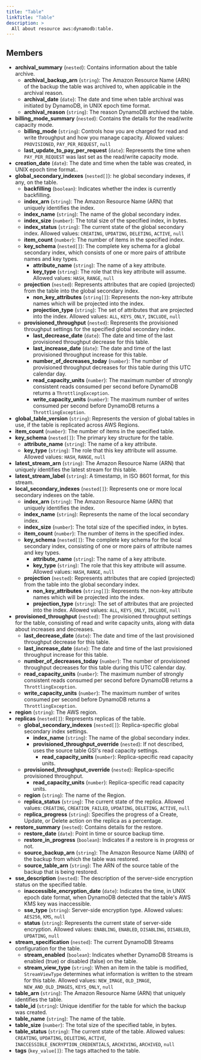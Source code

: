 ```yaml
---
title: "Table"
linkTitle: "Table"
description: >
  All about resource aws:dynamodb:table.
---
```



## Members
* **archival_summary**
(`nested`):
Contains information about the table archive.
    * **archival_backup_arn**
(`string`):
The Amazon Resource Name (ARN) of the backup the table was archived to, when applicable in the archival reason.
    * **archival_date**
(`date`):
The date and time when table archival was initiated by DynamoDB, in UNIX epoch time format.
    * **archival_reason**
(`string`):
The reason DynamoDB archived the table.
* **billing_mode_summary**
(`nested`):
Contains the details for the read/write capacity mode.
    * **billing_mode**
(`string`):
Controls how you are charged for read and write throughput and how you manage capacity.
Allowed values: `PROVISIONED`, `PAY_PER_REQUEST`, `null`
    * **last_update_to_pay_per_request**
(`date`):
Represents the time when `PAY_PER_REQUEST` was last set as the read/write capacity mode.
* **creation_date**
(`date`):
The date and time when the table was created, in UNIX epoch time format..
* **global_secondary_indexes**
(`nested[]`):
he global secondary indexes, if any, on the table.
    * **backfilling**
(`boolean`):
Indicates whether the index is currently backfilling.
    * **index_arn**
(`string`):
The Amazon Resource Name (ARN) that uniquely identifies the index.
    * **index_name**
(`string`):
The name of the global secondary index.
    * **index_size**
(`number`):
The total size of the specified index, in bytes.
    * **index_status**
(`string`):
The current state of the global secondary index.
Allowed values: `CREATING`, `UPDATING`, `DELETING`, `ACTIVE`, `null`
    * **item_count**
(`number`):
The number of items in the specified index.
    * **key_schema**
(`nested[]`):
The complete key schema for a global secondary index, which consists of one or more pairs of attribute names and key types.
        * **attribute_name**
(`string`):
The name of a key attribute.
        * **key_type**
(`string`):
The role that this key attribute will assume.
Allowed values: `HASH`, `RANGE`, `null`
    * **projection**
(`nested`):
Represents attributes that are copied (projected) from the table into the global secondary index.
        * **non_key_attributes**
(`string[]`):
Represents the non-key attribute names which will be projected into the index.
        * **projection_type**
(`string`):
The set of attributes that are projected into the index.
Allowed values: `ALL`, `KEYS_ONLY`, `INCLUDE`, `null`
    * **provisioned_throughput**
(`nested`):
Represents the provisioned throughput settings for the specified global secondary index.
        * **last_decrease_date**
(`date`):
The date and time of the last provisioned throughput decrease for this table.
        * **last_increase_date**
(`date`):
The date and time of the last provisioned throughput increase for this table.
        * **number_of_decreases_today**
(`number`):
The number of provisioned throughput decreases for this table during this UTC calendar day.
        * **read_capacity_units**
(`number`):
The maximum number of strongly consistent reads consumed per second before DynamoDB returns a `ThrottlingException`.
        * **write_capacity_units**
(`number`):
The maximum number of writes consumed per second before DynamoDB returns a `ThrottlingException`.
* **global_table_version**
(`string`):
Represents the version of global tables in use, if the table is replicated across AWS Regions.
* **item_count**
(`number`):
The number of items in the specified table.
* **key_schema**
(`nested[]`):
The primary key structure for the table.
    * **attribute_name**
(`string`):
The name of a key attribute.
    * **key_type**
(`string`):
The role that this key attribute will assume.
Allowed values: `HASH`, `RANGE`, `null`
* **latest_stream_arn**
(`string`):
The Amazon Resource Name (ARN) that uniquely identifies the latest stream for this table.
* **latest_stream_label**
(`string`):
A timestamp, in ISO 8601 format, for this stream.
* **local_secondary_indexes**
(`nested[]`):
Represents one or more local secondary indexes on the table.
    * **index_arn**
(`string`):
The Amazon Resource Name (ARN) that uniquely identifies the index.
    * **index_name**
(`string`):
Represents the name of the local secondary index.
    * **index_size**
(`number`):
The total size of the specified index, in bytes.
    * **item_count**
(`number`):
The number of items in the specified index.
    * **key_schema**
(`nested[]`):
The complete key schema for the local secondary index, consisting of one or more pairs of attribute names and key types.
        * **attribute_name**
(`string`):
The name of a key attribute.
        * **key_type**
(`string`):
The role that this key attribute will assume.
Allowed values: `HASH`, `RANGE`, `null`
    * **projection**
(`nested`):
Represents attributes that are copied (projected) from the table into the global secondary index.
        * **non_key_attributes**
(`string[]`):
Represents the non-key attribute names which will be projected into the index.
        * **projection_type**
(`string`):
The set of attributes that are projected into the index.
Allowed values: `ALL`, `KEYS_ONLY`, `INCLUDE`, `null`
* **provisioned_throughput**
(`nested`):
The provisioned throughput settings for the table, consisting of read and write capacity units, along with data about increases and decreases.
    * **last_decrease_date**
(`date`):
The date and time of the last provisioned throughput decrease for this table.
    * **last_increase_date**
(`date`):
The date and time of the last provisioned throughput increase for this table.
    * **number_of_decreases_today**
(`number`):
The number of provisioned throughput decreases for this table during this UTC calendar day.
    * **read_capacity_units**
(`number`):
The maximum number of strongly consistent reads consumed per second before DynamoDB returns a `ThrottlingException`.
    * **write_capacity_units**
(`number`):
The maximum number of writes consumed per second before DynamoDB returns a `ThrottlingException`.
* **region**
(`string`):
The AWS region.
* **replicas**
(`nested[]`):
Represents replicas of the table.
    * **global_secondary_indexes**
(`nested[]`):
Replica-specific global secondary index settings.
        * **index_name**
(`string`):
The name of the global secondary index.
        * **provisioned_throughput_override**
(`nested`):
If not described, uses the source table GSI's read capacity settings.
            * **read_capacity_units**
(`number`):
Replica-specific read capacity units.
    * **provisioned_throughput_override**
(`nested`):
Replica-specific provisioned throughput.
        * **read_capacity_units**
(`number`):
Replica-specific read capacity units.
    * **region**
(`string`):
The name of the Region.
    * **replica_status**
(`string`):
The current state of the replica.
Allowed values: `CREATING`, `CREATION_FAILED`, `UPDATING`, `DELETING`, `ACTIVE`, `null`
    * **replica_progress**
(`string`):
Specifies the progress of a Create, Update, or Delete action on the replica as a percentage.
* **restore_summary**
(`nested`):
Contains details for the restore.
    * **restore_date**
(`date`):
Point in time or source backup time.
    * **restore_in_progress**
(`boolean`):
Indicates if a restore is in progress or not.
    * **source_backup_arn**
(`string`):
The Amazon Resource Name (ARN) of the backup from which the table was restored.
    * **source_table_arn**
(`string`):
The ARN of the source table of the backup that is being restored.
* **sse_description**
(`nested`):
The description of the server-side encryption status on the specified table.
    * **inaccessible_encryption_date**
(`date`):
Indicates the time, in UNIX epoch date format, when DynamoDB detected that the table's AWS KMS key was inaccessible.
    * **sse_type**
(`string`):
Server-side encryption type.
Allowed values: `AES256`, `KMS`, `null`
    * **status**
(`string`):
Represents the current state of server-side encryption.
Allowed values: `ENABLING`, `ENABLED`, `DISABLING`, `DISABLED`, `UPDATING`, `null`
* **stream_specification**
(`nested`):
The current DynamoDB Streams configuration for the table.
    * **stream_enabled**
(`boolean`):
Indicates whether DynamoDB Streams is enabled (true) or disabled (false) on the table.
    * **stream_view_type**
(`string`):
When an item in the table is modified, `StreamViewType` determines what information is written to the stream for this table.
Allowed values: `NEW_IMAGE`, `OLD_IMAGE`, `NEW_AND_OLD_IMAGES`, `KEYS_ONLY`, `null`
* **table_arn**
(`string`):
The Amazon Resource Name (ARN) that uniquely identifies the table.
* **table_id**
(`string`):
Unique identifier for the table for which the backup was created.
* **table_name**
(`string`):
The name of the table.
* **table_size**
(`number`):
The total size of the specified table, in bytes.
* **table_status**
(`string`):
The current state of the table.
Allowed values: `CREATING`, `UPDATING`, `DELETING`, `ACTIVE`, `INACCESSIBLE_ENCRYPTION_CREDENTIALS`, `ARCHIVING`, `ARCHIVED`, `null`
* **tags**
(`key_value[]`):
The tags attached to the table.
